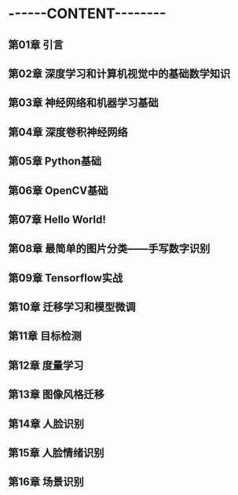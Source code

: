 ------CONTENT--------
===========
第01章 引言
-----------
第02章 深度学习和计算机视觉中的基础数学知识
-----------
第03章 神经网络和机器学习基础
-----------
第04章 深度卷积神经网络
-----------
第05章 Python基础
-----------
第06章 OpenCV基础
-----------
第07章 Hello World!
-----------
第08章 最简单的图片分类——手写数字识别
-----------
第09章 Tensorflow实战
-----------
第10章 迁移学习和模型微调
-----------
第11章 目标检测
-----------
第12章 度量学习
-----------
第13章 图像风格迁移
-----------
第14章 人脸识别
-----------
第15章 人脸情绪识别
-----------
第16章 场景识别
-----------